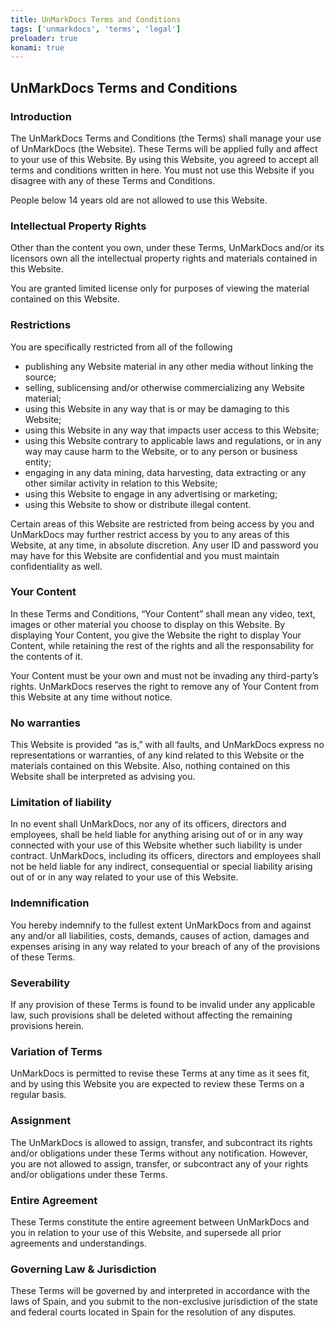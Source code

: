 ```yaml
---
title: UnMarkDocs Terms and Conditions
tags: ['unmarkdocs', 'terms', 'legal']
preloader: true
konami: true
---
```


## UnMarkDocs Terms and Conditions

###  **Introduction**

The UnMarkDocs Terms and Conditions (the Terms) shall manage your use of UnMarkDocs (the Website). These Terms will be applied fully and affect to your use of this Website. By using this Website, you agreed to accept all terms and conditions written in here. You must not use this Website if you disagree with any of these Terms and Conditions.

People below 14 years old are not allowed to use this Website.

###  **Intellectual Property Rights**

Other than the content you own, under these Terms, UnMarkDocs and/or its licensors own all the intellectual property rights and materials contained in this Website.

You are granted limited license only for purposes of viewing the material contained on this Website.

###  **Restrictions**

You are specifically restricted from all of the following

*   publishing any Website material in any other media without linking the source;
*   selling, sublicensing and/or otherwise commercializing any Website material;
*   using this Website in any way that is or may be damaging to this Website;
*   using this Website in any way that impacts user access to this Website;
*   using this Website contrary to applicable laws and regulations, or in any way may cause harm to the Website, or to any person or business entity;
*   engaging in any data mining, data harvesting, data extracting or any other similar activity in relation to this Website;
*   using this Website to engage in any advertising or marketing;
*   using this Website to show or distribute illegal content.

Certain areas of this Website are restricted from being access by you and UnMarkDocs may further restrict access by you to any areas of this Website, at any time, in absolute discretion. Any user ID and password you may have for this Website are confidential and you must maintain confidentiality as well.

###  **Your Content**

In these Terms and Conditions, “Your Content” shall mean any video, text, images or other material you choose to display on this Website. By displaying Your Content, you give the Website the right to display Your Content, while retaining the rest of the rights and all the responsability for the contents of it.

Your Content must be your own and must not be invading any third-party’s rights. UnMarkDocs reserves the right to remove any of Your Content from this Website at any time without notice.

###  **No warranties**

This Website is provided “as is,” with all faults, and UnMarkDocs express no representations or warranties, of any kind related to this Website or the materials contained on this Website. Also, nothing contained on this Website shall be interpreted as advising you.

###  **Limitation of liability**

In no event shall UnMarkDocs, nor any of its officers, directors and employees, shall be held liable for anything arising out of or in any way connected with your use of this Website whether such liability is under contract.  UnMarkDocs, including its officers, directors and employees shall not be held liable for any indirect, consequential or special liability arising out of or in any way related to your use of this Website.

###  **Indemnification**

You hereby indemnify to the fullest extent UnMarkDocs from and against any and/or all liabilities, costs, demands, causes of action, damages and expenses arising in any way related to your breach of any of the provisions of these Terms.

###  **Severability**

If any provision of these Terms is found to be invalid under any applicable law, such provisions shall be deleted without affecting the remaining provisions herein.

###  **Variation of Terms**

UnMarkDocs is permitted to revise these Terms at any time as it sees fit, and by using this Website you are expected to review these Terms on a regular basis.

###  **Assignment**

The UnMarkDocs is allowed to assign, transfer, and subcontract its rights and/or obligations under these Terms without any notification. However, you are not allowed to assign, transfer, or subcontract any of your rights and/or obligations under these Terms.

###  **Entire Agreement**

These Terms constitute the entire agreement between UnMarkDocs and you in relation to your use of this Website, and supersede all prior agreements and understandings.

###  **Governing Law & Jurisdiction**

These Terms will be governed by and interpreted in accordance with the laws of Spain, and you submit to the non-exclusive jurisdiction of the state and federal courts located in Spain for the resolution of any disputes.
